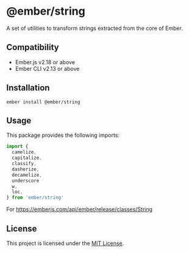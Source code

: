 @ember/string
==============================================================================

A set of utilities to transform strings extracted from the core of Ember.


Compatibility
------------------------------------------------------------------------------

* Ember.js v2.18 or above
* Ember CLI v2.13 or above


Installation
------------------------------------------------------------------------------

```
ember install @ember/string
```


Usage
------------------------------------------------------------------------------

This package provides the following imports:

```javascript
import {
  camelize,
  capitalize,
  classify,
  dasherize,
  decamelize,
  underscore
  w,
  loc,
} from 'ember/string'
```

For https://emberjs.com/api/ember/release/classes/String

License
------------------------------------------------------------------------------

This project is licensed under the [MIT License](LICENSE.md).
